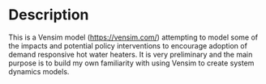 # Description
This is a Vensim model (https://vensim.com/) attempting to model some of the impacts and potential policy interventions to encourage adoption of demand responsive hot water heaters. It is very preliminary and the main purpose is to build my own familiarity with using Vensim to create system dynamics models.
